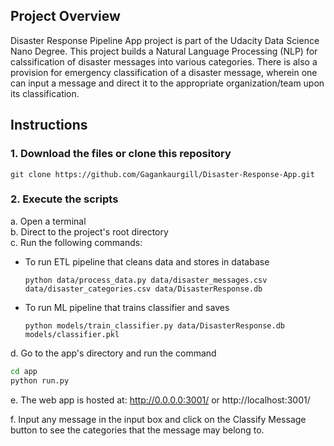 ## Project Overview <a name="Project-Overview"></a>
Disaster Response Pipeline App project is part of the Udacity Data Science Nano Degree. This project builds a Natural Language Processing (NLP) for calssification of disaster messages into various categories. There is also a provision for emergency classification of a disaster message, wherein one can input a message and direct it to the appropriate organization/team upon its classification. 



## Instructions <a name="How-To-Run-This-Project"></a>
### 1. Download the files or clone this repository
  ```
  git clone https://github.com/Gagankaurgill/Disaster-Response-App.git
  ```
### 2. Execute the scripts
a. Open a terminal <br>
b. Direct to the project's root directory <br>
c. Run the following commands: <br>
- To run ETL pipeline that cleans data and stores in database
  ```
  python data/process_data.py data/disaster_messages.csv data/disaster_categories.csv data/DisasterResponse.db
  ```
- To run ML pipeline that trains classifier and saves
  ```
  python models/train_classifier.py data/DisasterResponse.db models/classifier.pkl
  ```

d. Go to the app's directory and run the command
```sh
cd app
python run.py
```
e. The web app is hosted at: http://0.0.0.0:3001/ or http://localhost:3001/ 

f. Input any message in the input box and click on the Classify Message button to see the categories that the message may belong to.
